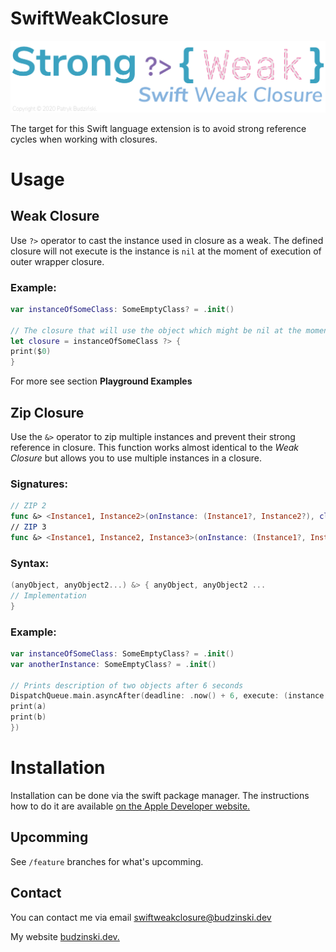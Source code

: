 # SwiftWeakClosure

![Logo](SwiftWeakClosureLogo.png)

The target for this Swift language extension is to avoid strong reference cycles when working with closures. 

# Usage

## Weak Closure
Use `?>` operator to cast the instance used in closure as a weak. The defined closure will not execute is the instance is `nil`
at the moment of execution of outer wrapper closure.

### Example:
```Swift
var instanceOfSomeClass: SomeEmptyClass? = .init()

// The closure that will use the object which might be nil at the moment of execution
let closure = instanceOfSomeClass ?> {
print($0)
}
```
For more see section **Playground Examples**

## Zip Closure
Use the `&>` operator to zip multiple instances and prevent their strong reference in closure. This function works almost identical to
the *Weak Closure* but allows you to use multiple instances in a closure.

### Signatures:
```Swift
// ZIP 2
func &> <Instance1, Instance2>(onInstance: (Instance1?, Instance2?), closure: @escaping (inout Instance1, inout Instance2) -> ()) -> () -> () where Instance1 : AnyObject, Instance2 : AnyObject
// ZIP 3
func &> <Instance1, Instance2, Instance3>(onInstance: (Instance1?, Instance2?, Instance3?), closure: @escaping (inout Instance1, inout Instance2, inout Instance3) -> ()) -> () -> () where Instance1 : AnyObject, Instance2 : AnyObject, Instance3 : AnyObject
```

### Syntax:

```Swift
(anyObject, anyObject2...) &> { anyObject, anyObject2 ...
// Implementation
}
```

### Example:
```Swift
var instanceOfSomeClass: SomeEmptyClass? = .init()
var anotherInstance: SomeEmptyClass? = .init()

// Prints description of two objects after 6 seconds
DispatchQueue.main.asyncAfter(deadline: .now() + 6, execute: (instance, instance2) &> { a, b in
print(a)
print(b)
})

```

# Installation

Installation can be done via the swift package manager. The instructions how to do it are available [on the Apple Developer website.](https://developer.apple.com/documentation/xcode/adding_package_dependencies_to_your_app "Developer Apple")

## Upcomming

See `/feature` branches for what's upcomming.

## Contact

You can contact me via email [swiftweakclosure@budzinski.dev](mailto:swiftweakclosure@budzinski.dev)

My website [budzinski.dev.](https://budzinski.dev "About me")
